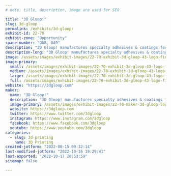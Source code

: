 ```yaml
---
# note: title, description, image are used for SEO

title: "3D Gloop!"
slug: 3d-gloop
permalink: /exhibits/3d-gloop/
exhibit-id: 22-70
exhibit-zone: "Opportunity"
space-number: "OA8, OA9"
description: "3D Gloop! manufactures specialty adhesives & coatings for additive manufacturing / 3D printing. "
description-long: "3D Gloop! manufactures specialty adhesives & coatings for additive manufacturing / 3D printing. "
image: /assets/images/exhibit-images/22-70-exhibit-3d-gloop-43-logo-final-nosplat-1-4939-large.png
image-primary: 
  small: /assets/images/exhibit-images/22-70-exhibit-3d-gloop-43-logo-final-nosplat-1-4939-small.png
  medium: /assets/images/exhibit-images/22-70-exhibit-3d-gloop-43-logo-final-nosplat-1-4939-medium.png
  large: /assets/images/exhibit-images/22-70-exhibit-3d-gloop-43-logo-final-nosplat-1-4939-large.png
  full: /assets/images/exhibit-images/22-70-exhibit-3d-gloop-43-logo-final-nosplat-1-4939-full.png
website: "https://3dgloop.com"
maker: 
  name: "3D Gloop!"
  description: "3D Gloop! manufactures specialty adhesives & coatings for additive manufacturing/ 3D priting. "
  image-primary: /assets/images/exhibit-images/22-70-maker-3d-gloop-logo-final-nosplat-1-medium.png
  website: https://3dgloop.com
  twitter: https://www.twitter.com/3dgloop
  instagram: https://www.instagram.com/3dgloop
  facebook: https://www.facebook.com/3dgloop
  youtube: https://www.youtube.com/3dgloop
categories: 
  - slug: 3d-printing
    name: 3D Printing
created-jotform: "2022-08-15 09:32:14"
last-modified-jotform: "2022-10-16 19:29:41"
last-exported: "2022-10-17 20:53:59"
sitemap: false

---
```

